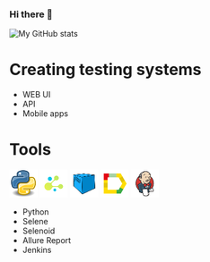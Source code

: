 ### Hi there 👋

![My GitHub stats](https://github-readme-stats.vercel.app/api?username=A-Prudnikova&theme=dark&show_icons=true)

# Creating testing systems
- WEB UI
- API
- Mobile apps

# Tools
![python](files/python.png)
![Selene](files/selene.png)
![Selenoid](files/Selenoid.png)
![Allure_Report](files/Allure_Report.png)
![Jenkins](files/Jenkins.png)


- Python
- Selene
- Selenoid
- Allure Report
- Jenkins

